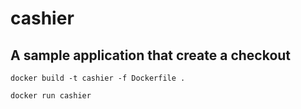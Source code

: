 # cashier
A sample application that create a checkout
---

```shell
docker build -t cashier -f Dockerfile .
```

```shell
docker run cashier
```